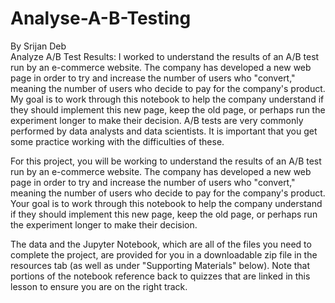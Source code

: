 # Analyse-A-B-Testing
By Srijan Deb<br>
Analyze A/B Test Results: I worked to understand the results of an A/B test run by an e-commerce website. The company has developed a new web page in order to try and increase the number of users who "convert," meaning the number of users who decide to pay for the company's product. My goal is to work through this notebook to help the company understand if they should implement this new page, keep the old page, or perhaps run the experiment longer to make their decision.
A/B tests are very commonly performed by data analysts and data scientists. It is important that you get some practice working with the difficulties of these.

For this project, you will be working to understand the results of an A/B test run by an e-commerce website. The company has developed a new web page in order to try and increase the number of users who "convert," meaning the number of users who decide to pay for the company's product. Your goal is to work through this notebook to help the company understand if they should implement this new page, keep the old page, or perhaps run the experiment longer to make their decision.

The data and the Jupyter Notebook, which are all of the files you need to complete the project, are provided for you in a downloadable zip file in the resources tab (as well as under "Supporting Materials" below). Note that portions of the notebook reference back to quizzes that are linked in this lesson to ensure you are on the right track.
